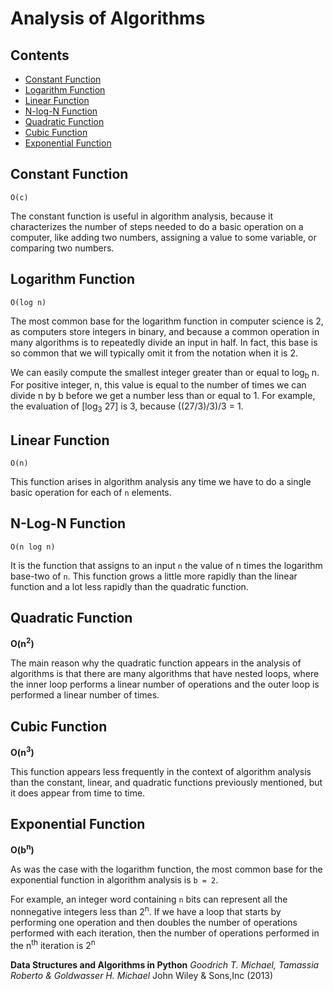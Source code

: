 # Analysis of Algorithms



## Contents
- [Constant Function](#constant-function)
- [Logarithm Function](#logarithm-function)
- [Linear Function](#linear-function)
- [N-log-N Function](#n-log-n-function)
- [Quadratic Function](#quadratic-function)
- [Cubic Function](#cubic-function)
- [Exponential Function](#exponential-function)



## Constant Function
`O(c)`

The constant function is useful in algorithm analysis, because it characterizes the number of steps needed to do a basic operation on a computer, like adding two numbers, assigning a value to some variable, or comparing two numbers.

## Logarithm Function
`O(log n)`

The most common base for the logarithm function in computer science is 2, as computers store integers in binary, and because a common operation in many algorithms is to repeatedly divide an input in half. In fact, this base is so common
that we will typically omit it from the notation when it is 2.

We can easily compute the smallest integer greater than or equal to log<sub>b</sub> n. For positive integer, n, this value is equal to the number of times we can divide n by b before we get a number less than or equal to 1. For example, the evaluation of [log<sub>3</sub> 27] is 3, because ((27/3)/3)/3 = 1. 

## Linear Function

`O(n)`

This function arises in algorithm analysis any time we have to do a single basic operation for each of `n` elements.

## N-Log-N Function
`O(n log n)`

It is the function that assigns to an input `n` the value of n times the logarithm base-two of `n`. This function grows a little more rapidly than the linear function and a lot less rapidly than the quadratic function.

## Quadratic Function

**O(n<sup>2</sup>)**

The main reason why the quadratic function appears in the analysis of algorithms is that there are many algorithms that have nested loops, where the inner loop performs a linear number of operations and the outer loop is performed a linear number of times.

## Cubic Function

**O(n<sup>3</sup>)**

This function appears less frequently in the context of algorithm analysis than the constant, linear, and quadratic functions previously mentioned, but it does appear from time to time.

## Exponential Function

**O(b<sup>n</sup>)**

As was the case with the logarithm function, the most common base for the exponential function in algorithm analysis is `b = 2`. 

For example, an integer word containing `n` bits can represent all the nonnegative integers less than 2<sup>n</sup>. If we have a loop that starts by performing one operation and then doubles the number of operations performed with each iteration, then the number of operations performed in the n<sup>th</sup> iteration is 2<sup>n</sup>




**Data Structures and Algorithms in Python**
*Goodrich T. Michael, Tamassia Roberto & Goldwasser H. Michael*
John Wiley & Sons,Inc (2013)
